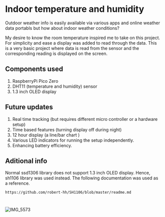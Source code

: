 # Indoor temperature and humidity

Outdoor weather info is easily available via various apps and online weather data portabls but how about indoor weather conditions?

My desire to know the room temperature inspired me to take on this project. For simplicity and ease a display was added to read through the data. This is a very basic project where data is read from the sensor and the corresponding reading is displayed on the screen.

## Components used

1. RaspberryPi Pico Zero
2. DHT11 (temperature and humidity) sensor
3. 1.3 inch OLED display

## Future updates

1. Real time tracking (but requires different micro controller or a hardware setup)
2. Time based features (turning display off during night)
3. 12 hour display (a line/bar chart )
4. Various LED indicators for running the setup independently.
5. Enhancing battery efficiency.

## Aditional info

Normal ssd1306 library does not support 1.3 inch OLED display. Hence, sh1106 library was used instead. The following documentation was used as a reference.

    https://github.com/robert-hh/SH1106/blob/master/readme.md


#
![IMG_5573](https://github.com/user-attachments/assets/03bca2ae-bb8f-4d51-a7ea-0c895c9da09b)
